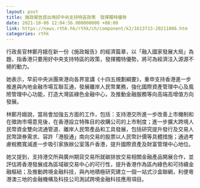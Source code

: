 ```yaml
---
layout: post
title: 施政報告提出用好中央支持特區政策　發揮獨特優勢
date: 2021-10-06 12:04:56.000000000 +08:00
link: https://news.rthk.hk/rthk/ch/component/k2/1613713-20211006.htm
categories: rthk
---
```


行政長官林鄭月娥在新一份《施政報告》的經濟篇章，以「融入國家發展大局」為題，指香港只要用好中央支持特區的政策，發揮獨特優勢，將可為經濟注入源源不絕的動力。

她表示，早前中央派團來港向各界宣講《十四五規劃綱要》，重申支持香港進一步推進與內地金融市場互聯互通，發展離岸人民幣業務，強化國際資產管理中心及風險管理中心功能，打造大灣區綠色金融中心，及推動金融服務等向高端高增值方向發展。

林鄭月娥說，當局會加強五方面的工作，包括：支持港交所進一步改善上市機制和在徵詢市場意見後，在香港設立特殊目的收購公司的上市制度；進一步擴大跨境人民幣資金雙向流通管道、離岸人民幣產品和工具發展，包括研究提升發行及交易人民幣證券需求、容許「港股通」南向交易的股票以人民幣計價等具體措施；通過考慮稅務寬減進一步吸引家族辦公室落戶香港，提升國際資產及財富管理中心地位。

她又提到，支持港交所與廣州期貨交易所就碳排放交易相關金融產品開展合作，並評估將香港發展成為區域碳交易中心的可行性，提升香港作為區內綠色和可持續金融樞紐；及推動跨境金融科技，與內地積極研究建立一個一站式沙盒聯網，利便粵港澳三地的金融機構及科技公司測試跨境金融科技應用項目。
